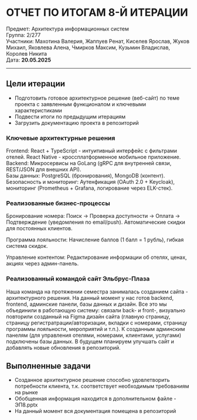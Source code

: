 # ОТЧЕТ ПО ИТОГАМ 8-Й ИТЕРАЦИИ
Предмет: Архитектура информационных систем  
Группа: 2/277  
Участники: Махотина Валерия, Жаппуев Ренат, Киселев Ярослав, Жуков Михаил, Яковлева Алена, Чмирков Максим, Кузьмин Владислав, Королев Никита  
Дата: **20.05.2025**
_________________________
## Цели итерации
- Подготовить готовое архитектурное решение (веб-сайт) по теме проекта с заявленным функционалом и ключевыми характеристиками
- Подвести итоги по предыдущим итерациям
- Загрузить документацию проекта в репозиторий

### Ключевые архитектурные решения
Frontend: React + TypeScript - интуитивный интерфейс с фильтрами отелей. React Native - кроссплатформенное мобильное приложение.  
Backend: Микросервисы на GoLang (gRPC для внутренней связи, REST/JSON для внешних API).  
Базы данных: PostgreSQL (бронирования), MongoDB (контент).  
Безопасность и мониторинг: Аутенфикация (OAuth 2.0 + Keycloak), мониторинг (Prometheus + Grafana, логирование через ELK-стек).
### Реализованные бизнес-процессы
Бронирование номера: Поиск → Проверка доступности → Оплата → Подтверждение (уведомления по email/push). Автоматические скидки для постоянных клиентов.

Программа лояльности: Начисление баллов (1 балл = 1 рубль), гибкая система скидок.

Управление контентом: Редактирование информации об отелях, ценах, акциях через админ-панель.
### Реализованный командой сайт Эльбрус-Плаза
Наша команда на протяжении семестра занималась созданием сайта - архитектурного решения. На данный момент у нас готов backend, frontend, админские панели, базы данных и дизайн. Все это мы объединили в работающую систему: связали back- и front-, визуально повторили созданный на Figma дизайн сайта (главную страницу, страницу регистратрации/авторизации, вкладки с номерами, страницу программы лояльности, мероприятий и т.п.). К созданным админским панелям (для управления отелями, номерами, клиентами, услугами) подключены базы данных. В будущем планируем улучшать сайт и добавлять новые обновления в репозиторий.

## Выполненные задачи
- Созданное архитектурное решение способно удовлетворить потребности клиента, т.к. соответствует необходимым требованиям на рынке
- Обобщенная информация находится в дополнительном файле - ЭП8.pptx
- На данный момент вся документация помещена в репозиторий
